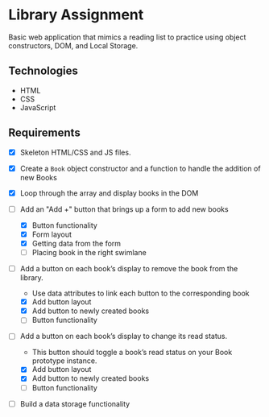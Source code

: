 # Library Assignment

Basic web application that mimics a reading list to practice using object constructors, DOM, and Local Storage.

## Technologies

* HTML
* CSS
* JavaScript

## Requirements

* [x] Skeleton HTML/CSS and JS files.
* [x] Create a `Book` object constructor and a function to handle the addition of new Books
* [x] Loop through the array and display books in the DOM
* [ ] Add an "Add +" button that brings up a form to add new books
    * [x] Button functionality
    * [x] Form layout
    * [x] Getting data from the form
    * [ ] Placing book in the right swimlane   
* [ ] Add a button on each book’s display to remove the book from the library.
    * Use data attributes to link each button to the corresponding book
    * [x] Add button layout
    * [x] Add button to newly created books
    * [ ] Button functionality
* [ ] Add a button on each book’s display to change its read status.
    * This button should toggle a book’s read status on your Book prototype instance.
    * [x] Add button layout
    * [x] Add button to newly created books
    * [ ] Button functionality
* [ ] Build a data storage functionality

